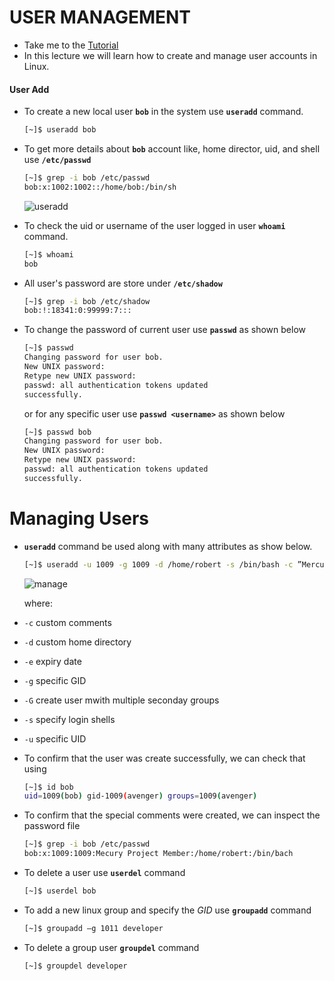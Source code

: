 # USER MANAGEMENT

- Take me to the [Tutorial](https://kodekloud.com/topic/user-management/)
- In this lecture we will learn how to create and manage user accounts in Linux.

#### User Add

- To create a new local user **`bob`** in the system use **`useradd`** command.

  ```bash
  [~]$ useradd bob
  ```

- To get more details about **`bob`** account like, home director, uid, and shell use **`/etc/passwd`**

  ```bash
  [~]$ grep -i bob /etc/passwd
  bob:x:1002:1002::/home/bob:/bin/sh
  ```

  ![useradd](../../images//useradd.PNG)

- To check the uid or username of the user logged in user **`whoami`** command.

  ```bash
  [~]$ whoami
  bob
  ```

- All user's password are store under **`/etc/shadow`**

  ```bash
  [~]$ grep -i bob /etc/shadow
  bob:!:18341:0:99999:7:::
  ```

- To change the password of current user use **`passwd`** as shown below

  ```bash
  [~]$ passwd 
  Changing password for user bob.
  New UNIX password:
  Retype new UNIX password:
  passwd: all authentication tokens updated
  successfully.
  ```
  or for any specific user use **`passwd <username>`** as shown below
  ```bash
  [~]$ passwd bob
  Changing password for user bob.
  New UNIX password:
  Retype new UNIX password:
  passwd: all authentication tokens updated
  successfully.
  ```

# Managing Users

- **`useradd`** command be used along with many attributes as show below.

  ```bash
  [~]$ useradd -u 1009 -g 1009 -d /home/robert -s /bin/bash -c ”Mercury Project member" bob
  ```

  ![manage](../../images//manage.PNG)

  where:
- `-c` custom comments
- `-d` custom home directory
- `-e` expiry date
- `-g` specific GID
- `-G` create user mwith multiple seconday groups
- `-s` specify login shells
- `-u` specific UID

- To confirm that the user was create successfully, we can check that using
  ```bash
  [~]$ id bob
  uid=1009(bob) gid-1009(avenger) groups=1009(avenger)
  ```
- To confirm that the special comments were created, we can inspect the password file
  ```bash
  [~]$ grep -i bob /etc/passwd
  bob:x:1009:1009:Mecury Project Member:/home/robert:/bin/bach
  ```


- To delete a user use **`userdel`** command

  ```bash
  [~]$ userdel bob
  ```

- To add a new linux group and specify the *GID* use **`groupadd`** command

  ```bash
  [~]$ groupadd –g 1011 developer
  ```

- To delete a group user **`groupdel`** command

  ```bash
  [~]$ groupdel developer
  ```
